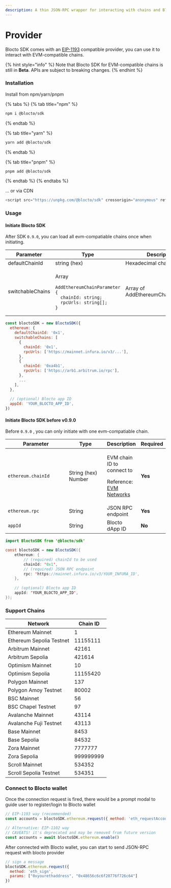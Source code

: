 ```yaml
---
description: A thin JSON-RPC wrapper for interacting with chains and Blocto wallet.
---
```


# Provider

Blocto SDK comes with an [EIP-1193](https://github.com/ethereum/EIPs/blob/master/EIPS/eip-1193.md) compatible provider, you can use it to interact with EVM-compatible chains.

{% hint style="info" %}
Note that Blocto SDK for EVM-compatible chains is still in **Beta**. APIs are subject to breaking changes.
{% endhint %}

### Installation

Install from npm/yarn/pnpm

{% tabs %}
{% tab title="npm" %}
```bash
npm i @blocto/sdk
```
{% endtab %}

{% tab title="yarn" %}
```bash
yarn add @blocto/sdk
```
{% endtab %}

{% tab title="pnpm" %}
```bash
pnpm add @blocto/sdk
```
{% endtab %}
{% endtabs %}

... or via CDN

```javascript
<script src="https://unpkg.com/@blocto/sdk" crossorigin="anonymous" referrerpolicy="no-referrer"></script>
```

### **Usage**

#### Initiate Blocto SDK

After SDK `0.9.0`, you can load all evm-compatiable chains once when initiating.

<table><thead><tr><th width="180">Parameter</th><th width="288">Type</th><th width="195">Description</th><th>Required</th></tr></thead><tbody><tr><td>defaultChainId</td><td>string (hex)</td><td>Hexadecimal chainId</td><td>Yes</td></tr><tr><td>switchableChains</td><td><p>Array</p><pre class="language-typescript"><code class="lang-typescript">AddEthereumChainParameter {
  chainId: string;
  rpcUrls: string[];
}
</code></pre></td><td>Array of AddEthereumChainParameter</td><td>Yes</td></tr></tbody></table>

```javascript
const bloctoSDK = new BloctoSDK({
  ethereum: {
    defaultChainId: '0x1',
    switchableChains: [
      {
        chainId: '0x1',
        rpcUrls: ['https://mainnet.infura.io/v3/...'],
      },
      {
        chainId: '0xa4b1',
        rpcUrls: ['https://arb1.arbitrum.io/rpc'],
      },
      ...
    ],
  },
  
  // (optional) Blocto app ID
  appId: 'YOUR_BLOCTO_APP_ID',
})
```

#### Initiate Blocto SDK before v0.9.0

Before `0.9.0` , you can only initiate with one evm-compatiable chain.

<table><thead><tr><th width="212">Parameter</th><th width="138">Type</th><th>Description</th><th>Required</th></tr></thead><tbody><tr><td><code>ethereum.chainId</code></td><td>String (hex)<br>Number</td><td><p>EVM chain ID to connect to</p><p>Reference: <a href="https://chainid.network/">EVM Networks</a></p></td><td><strong>Yes</strong></td></tr><tr><td><code>ethereum.rpc</code></td><td>String</td><td>JSON RPC endpoint</td><td><strong>Yes</strong></td></tr><tr><td><code>appId</code></td><td>String</td><td>Blocto dApp ID</td><td><strong>No</strong></td></tr></tbody></table>

```java
import BloctoSDK from '@blocto/sdk'

const bloctoSDK = new BloctoSDK({
    ethereum: {
        // (required) chainId to be used
        chainId: '0x1', 
        // (required) JSON RPC endpoint
        rpc: 'https://mainnet.infura.io/v3/YOUR_INFURA_ID',
    },
    
    // (optional) Blocto app ID
    appId: 'YOUR_BLOCTO_APP_ID',
});
```

### Support Chains

| Network                  | Chain ID |
| ------------------------ | -------- |
| Ethereum Mainnet         | 1        |
| Ethereum Sepolia Testnet | 11155111 |
| Arbitrum Mainnet         | 42161    |
| Arbitrum Sepolia         | 421614    |
| Optimism Mainnet         | 10       |
| Optimism Sepolia         | 11155420       |
| Polygon Mainnet          | 137      |
| Polygon Amoy Testnet   | 80002    |
| BSC Mainnet              | 56       |
| BSC Chapel Testnet       | 97       |
| Avalanche Mainnet        | 43114    |
| Avalanche Fuji Testnet   | 43113    |
| Base Mainnet             | 8453     |
| Base Sepolia             | 84532     |
| Zora Mainnet             | 7777777  |
| Zora Sepolia             | 999999999  |
| Scroll Mainnet           | 534352   |
| Scroll Sepolia Testnet   | 534351   |

### **Connect to Blocto wallet**

Once the connection request is fired, there would be a prompt modal to guide user to register/login to Blocto wallet

```javascript
// EIP-1193 way (recommended)
const accounts = bloctoSDK.ethereum.request({ method: 'eth_requestAccounts' })

// Alternative: EIP-1102 way
// CAVEATS! it's deprecated and may be removed from future version
const accounts = await bloctoSDK.ethereum.enable()
```

After connected with Blocto wallet, you can start to send JSON-RPC request with blocto provider

```javascript
// sign a message
bloctoSDK.ethereum.request({
  method: 'eth_sign', 
  params: ["0xyourethaddress", "0x48656c6c6f20776f726c64"]
})
```
